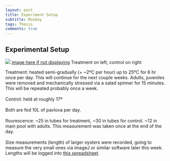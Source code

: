 ```yaml
---
layout: post
title: Experiment Setup
subtitle: Monday
tags: Thesis
comments: true
---
```


## Experimental Setup

![](https://github.com/Eric-Ess/Eric-Ess.github.io/blob/master/post_images/100223/Setup.png?raw=true)
[image here if not displaying](https://drive.google.com/file/d/1DDBfn6HiLk8mPmDF8JHMUp2jbKnqhGVp/view?usp=drive_link)
Treatment on left, control on right

Treatment: heated semi-gradually (+ ~2ºC per hour) up to 25ºC for 6 hr once per day. This will continue for the next couple weeks. Adults, juveniles were removed and mechanically stressed via a salad spinner for 15 minutes. This will be repeated probably once a week. <br><br>
Control: held at roughly 17º <br><br>
Both are fed 10L of pavlova per day. <br><br>
flourescence: ~25 in tubes for treatment, ~30 in tubes for control. ~12 in main pool with adults. This measurement was taken once at the end of the day.<br><br>
Size measurements (length) of larger oysters were recorded, going to measure the very small ones via imageJ or similar software later this week. Lengths will be logged into [this spreadsheet](https://docs.google.com/spreadsheets/d/1FzmBKACmgf4Mt0i75l_yDv3RfTQeKKnRuQ78ClAINCE/edit#gid=0).
